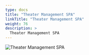 ```yaml
---
type: docs
title: "Theater Management SPA"
linkTitle: "Theater Management SPA"
weight: 76
description: >
  Theater Management SPA
---
```


![Theater Management SPA](/images/bootcamp-slides/microservices-bootcamp/Slide76.PNG)
